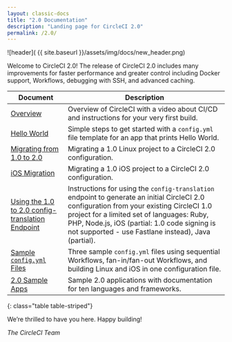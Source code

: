 ```yaml
---
layout: classic-docs
title: "2.0 Documentation"
description: "Landing page for CircleCI 2.0"
permalink: /2.0/
---
```


![header](  {{ site.baseurl }}/assets/img/docs/new_header.png)

Welcome to CircleCI 2.0! The release of CircleCI 2.0 includes many improvements for faster performance and greater control including Docker support, Workflows, debugging with SSH, and advanced caching.

Document | Description
----|----------
<a href="{{ site.baseurl }}/2.0/about-circleci/">Overview</a> | Overview of CircleCI with a video about CI/CD and instructions  for your very first build.
<a href="{{ site.baseurl }}/2.0/hello-world/">Hello World</a> | Simple steps to get started with a `config.yml` file template for an app that prints Hello World.
<a href="{{ site.baseurl }}/2.0/migrating-from-1-2/">Migrating from 1.0 to 2.0</a> | Migrating a 1.0 Linux project to a CircleCI 2.0 configuration.
<a href="{{ site.baseurl }}/2.0/ios-migrating-from-1-2/">iOS Migration</a> | Migrating a 1.0 iOS project to a CircleCI 2.0 configuration.
<a href="{{ site.baseurl }}/2.0/config-translation/">Using the 1.0 to 2.0 config-translation Endpoint</a> |  Instructions for using the `config-translation` endpoint to generate an initial CircleCI 2.0 configuration from your existing CircleCI 1.0 project for a limited set of languages: Ruby, PHP, Node.js, iOS (partial: 1.0 code signing is not supported - use Fastlane instead), Java (partial).
<a href="{{ site.baseurl }}/2.0/sample-config/">Sample `config.yml` Files</a> | Three sample `config.yml` files using sequential Workflows, fan-in/fan-out Workflows, and building Linux and iOS in one configuration file.
<a href="{{ site.baseurl }}/2.0/demo-apps/">2.0 Sample Apps</a> | Sample 2.0 applications with documentation for ten languages and frameworks.
{: class="table table-striped"}



We’re thrilled to have you here. Happy building!

_The CircleCI Team_
